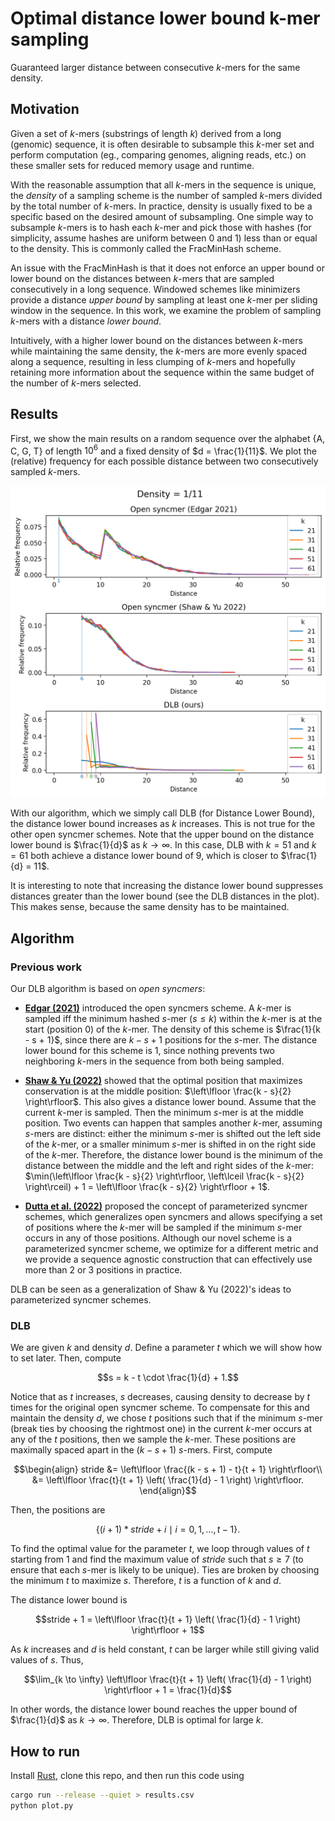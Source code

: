 # Optimal distance lower bound k-mer sampling
Guaranteed larger distance between consecutive $k$-mers for the same density.

## Motivation
Given a set of $k$-mers (substrings of length $k$) derived from a long (genomic) sequence,
it is often desirable to subsample this $k$-mer set and perform computation (eg., comparing genomes, aligning reads, etc.) on these
smaller sets for reduced memory usage and runtime.

With the reasonable assumption that all $k$-mers in the sequence is unique,
the *density* of a sampling scheme is the number of sampled $k$-mers divided by the total number of $k$-mers.
In practice, density is usually fixed to be a specific based on the desired amount of subsampling.
One simple way to subsample $k$-mers is to hash each $k$-mer and pick those with hashes
(for simplicity, assume hashes are uniform between 0 and 1) less than or equal to the density.
This is commonly called the FracMinHash scheme.

An issue with the FracMinHash is that it does not enforce an upper bound or lower bound on the
distances between $k$-mers that are sampled consecutively in a long sequence.
Windowed schemes like minimizers provide a distance *upper bound* by sampling at least one $k$-mer per sliding window
in the sequence.
In this work, we examine the problem of sampling $k$-mers with a distance *lower bound*.

Intuitively, with a higher lower bound on the distances between $k$-mers while maintaining the same density,
the $k$-mers are more evenly spaced along a sequence, resulting in less clumping of $k$-mers and hopefully
retaining more information about the sequence within the same budget of the number of $k$-mers selected.

## Results
First, we show the main results on a random sequence over the alphabet {A, C, G, T} of length $10^6$
and a fixed density of $d = \frac{1}{11}$. We plot the (relative) frequency for each possible distance
between two consecutively sampled $k$-mers.

![Plot of distances for each algorithm](distances.png)

With our algorithm, which we simply call DLB (for Distance Lower Bound), the distance lower bound increases as $k$ increases.
This is not true for the other open syncmer schemes.
Note that the upper bound on the distance lower bound is $\frac{1}{d}$ as $k \to \infty$.
In this case, DLB with $k = 51$ and $k = 61$ both achieve a distance lower bound of 9, which is closer to $\frac{1}{d} = 11$.

It is interesting to note that increasing the distance lower bound suppresses distances
greater than the lower bound (see the DLB distances in the plot). This makes sense, because
the same density has to be maintained.

## Algorithm
### Previous work
Our DLB algorithm is based on *open syncmers*:
* [**Edgar (2021)**](https://doi.org/10.7717/peerj.10805) introduced the open syncmers scheme. A $k$-mer is sampled iff
the minimum hashed $s$-mer ($s \leq k$) within the $k$-mer is at the start (position 0) of the $k$-mer.
The density of this scheme is $\frac{1}{k - s + 1}$, since there are $k - s + 1$
positions for the $s$-mer. The distance lower bound for this scheme is 1, since nothing prevents
two neighboring $k$-mers in the sequence from both being sampled.

* [**Shaw & Yu (2022)**](https://doi.org/10.1093/bioinformatics/btab790) showed that the optimal position that maximizes conservation
is at the middle position: $\left\lfloor \frac{k - s}{2} \right\rfloor$. This also gives a distance lower bound.
Assume that the current $k$-mer is sampled. Then the minimum $s$-mer is at the middle position.
Two events can happen that samples another $k$-mer, assuming $s$-mers are distinct:
either the minimum $s$-mer is shifted out the left side of the $k$-mer,
or a smaller minimum $s$-mer is shifted in on the right side of the $k$-mer.
Therefore, the distance lower bound is the minimum of the distance between the middle and the left and right sides
of the $k$-mer: $\min(\left\lfloor \frac{k - s}{2} \right\rfloor, \left\lceil \frac{k - s}{2} \right\rceil) + 1 = \left\lfloor \frac{k - s}{2} \right\rfloor + 1$.

* [**Dutta et al. (2022)**](https://doi.org/10.1371/journal.pcbi.1010638) proposed the concept of parameterized syncmer schemes, which generalizes
open syncmers and allows specifying a set of positions where the $k$-mer will be sampled if the
minimum $s$-mer occurs in any of those positions. Although our novel scheme is a parameterized syncmer scheme,
we optimize for a different metric and we provide a sequence agnostic construction that can effectively use more
than 2 or 3 positions in practice.

DLB can be seen as a generalization of Shaw & Yu (2022)'s ideas to parameterized syncmer schemes.

### DLB
We are given $k$ and density $d$. Define a parameter $t$ which we will show how to set later.
Then, compute
```math
s = k - t \cdot \frac{1}{d} + 1.
```
Notice that as $t$ increases, $s$ decreases, causing density to decrease by $t$ times for the original
open syncmer scheme.
To compensate for this and maintain the density $d$, we chose $t$ positions such that if the
minimum $s$-mer (break ties by choosing the rightmost one) in the current $k$-mer occurs at any of the $t$ positions,
then we sample the $k$-mer.
These positions are maximally spaced apart in the $(k - s + 1)$ $s$-mers.
First, compute
```math
\begin{align}
stride &= \left\lfloor \frac{(k - s + 1) - t}{t + 1} \right\rfloor\\
&= \left\lfloor \frac{t}{t + 1} \left( \frac{1}{d} - 1 \right) \right\rfloor.
\end{align}
```
Then, the positions are
```math
\{ (i + 1) * stride + i \mid i = 0, 1, \ldots, t - 1 \}.
```

To find the optimal value for the parameter $t$, we loop through values of $t$ starting from 1
and find the maximum value of $stride$ such that $s \geq 7$ (to ensure that each $s$-mer is likely to be unique).
Ties are broken by choosing the minimum $t$ to maximize $s$.
Therefore, $t$ is a function of $k$ and $d$.

The distance lower bound is
```math
stride + 1 = \left\lfloor \frac{t}{t + 1} \left( \frac{1}{d} - 1 \right) \right\rfloor + 1
```

As $k$ increases and $d$ is held constant, $t$ can be larger while still giving valid values of $s$.
Thus,
```math
\lim_{k \to \infty} \left\lfloor \frac{t}{t + 1} \left( \frac{1}{d} - 1 \right) \right\rfloor + 1 = \frac{1}{d}
```
In other words, the distance lower bound reaches the upper bound of $\frac{1}{d}$ as $k \to \infty$.
Therefore, DLB is optimal for large $k$.

## How to run
Install [Rust](https://www.rust-lang.org/tools/install), clone this repo, and then run this code using
```bash
cargo run --release --quiet > results.csv
python plot.py
```
